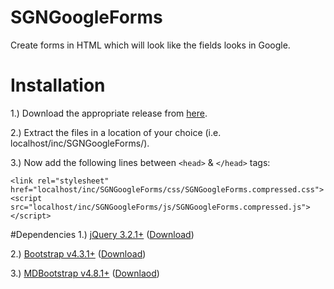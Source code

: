 # SGNGoogleForms
Create forms in HTML which will look like the fields looks in Google.

Installation
===
1.) Download the appropriate release from [here](https://github.com/SagnikGanguly96/SGNGoogleForms/releases/latest).

2.) Extract the files in a location of your choice (i.e. localhost/inc/SGNGoogleForms/).

3.) Now add the following lines between `<head>` & `</head>` tags:
```
<link rel="stylesheet" href="localhost/inc/SGNGoogleForms/css/SGNGoogleForms.compressed.css">
<script src="localhost/inc/SGNGoogleForms/js/SGNGoogleForms.compressed.js"></script>
```

#Dependencies
1.) [jQuery 3.2.1+](https://jquery.com/download/) ([Download](https://code.jquery.com/jquery-3.4.1.min.js))

2.) [Bootstrap v4.3.1+](https://getbootstrap.com/docs/4.3/getting-started/download/) ([Download](https://github.com/twbs/bootstrap/releases/download/v4.3.1/bootstrap-4.3.1-dist.zip))

3.) [MDBootstrap v4.8.1+](https://mdbootstrap.com/docs/jquery/getting-started/download/) ([Downlaod](https://mdbootstrap.com/download/mdb-jquery/mdb-free/48889ae88b960e0b6c0/MDB-Free_4.8.8.zip))
